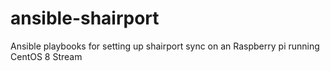# ansible-shairport
Ansible playbooks for setting up shairport sync on an Raspberry pi running CentOS 8 Stream
